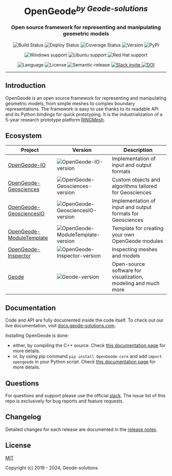 <h1 align="center">OpenGeode<sup><i>by Geode-solutions</i></sup></h1>
<h3 align="center">Open source framework for representing and manipulating geometric models</h3>

<p align="center">
  <img src="https://github.com/Geode-solutions/OpenGeode/workflows/CI/badge.svg" alt="Build Status">
  <img src="https://github.com/Geode-solutions/OpenGeode/workflows/CD/badge.svg" alt="Deploy Status">
  <img src="https://codecov.io/gh/Geode-solutions/OpenGeode/branch/master/graph/badge.svg" alt="Coverage Status">
  <img src="https://img.shields.io/github/release/Geode-solutions/OpenGeode.svg" alt="Version">
  <img src="https://img.shields.io/pypi/v/opengeode-core" alt="PyPI" >
</p>

<p align="center">
  <img src="https://img.shields.io/static/v1?label=Windows&logo=windows&logoColor=white&message=support&color=success" alt="Windows support">
  <img src="https://img.shields.io/static/v1?label=Ubuntu&logo=Ubuntu&logoColor=white&message=support&color=success" alt="Ubuntu support">
  <img src="https://img.shields.io/static/v1?label=Red%20Hat&logo=Red-Hat&logoColor=white&message=support&color=success" alt="Red Hat support">
</p>

<p align="center">
  <img src="https://img.shields.io/badge/C%2B%2B-11-blue.svg" alt="Language">
  <img src="https://img.shields.io/badge/license-MIT-blue.svg" alt="License">
  <img src="https://img.shields.io/badge/%20%20%F0%9F%93%A6%F0%9F%9A%80-semantic--release-e10079.svg" alt="Semantic-release">
  <a href="https://geode-solutions.com/#slack">
    <img src="https://opengeode-slack-invite.herokuapp.com/badge.svg" alt="Slack invite">
  </a>
  <a href="https://doi.org/10.5281/zenodo.3610370">
    <img src="https://zenodo.org/badge/DOI/10.5281/zenodo.3610370.svg" alt="DOI">
  </a>
</p>

---

## Introduction

OpenGeode is an open source framework for representing and manipulating geometric models, from simple meshes to complex boundary representations. The framework is easy to use thanks to its readable API and its Python bindings for quick prototyping. It is the industrialization of a 5-year research prototype platform [RINGMesh](http://ringmesh.org).

## Ecosystem

| Project                    | Version                             | Description                                                    |
| -------------------------- | ----------------------------------- | -------------------------------------------------------------- |
| [OpenGeode-IO]             | ![OpenGeode-IO-version]             | Implementation of input and output formats                     |
| [OpenGeode-Geosciences]    | ![OpenGeode-Geosciences-version]    | Custom objects and algorithms tailored for Geosciences         |
| [OpenGeode-GeosciencesIO]  | ![OpenGeode-GeosciencesIO-version]  | Implementation of input and output formats for Geosciences     |
| [OpenGeode-ModuleTemplate] | ![OpenGeode-ModuleTemplate-version] | Template for creating your own OpenGeode modules               |
| [OpenGeode-Inspector]      | ![OpenGeode-Inspector-version]      | Inspecting meshes and models                                   |
| [Geode]                    | ![Geode-version]                    | Open-source software for visualization, modeling and much more |

[OpenGeode-IO]: https://github.com/Geode-solutions/OpenGeode-IO
[OpenGeode-IO-version]: https://img.shields.io/github/release/Geode-solutions/OpenGeode-IO.svg
[OpenGeode-Geosciences]: https://github.com/Geode-solutions/OpenGeode-Geosciences
[OpenGeode-Geosciences-version]: https://img.shields.io/github/release/Geode-solutions/OpenGeode-Geosciences.svg
[OpenGeode-GeosciencesIO]: https://github.com/Geode-solutions/OpenGeode-GeosciencesIO
[OpenGeode-GeosciencesIO-version]: https://img.shields.io/github/release/Geode-solutions/OpenGeode-GeosciencesIO.svg
[OpenGeode-Inspector]: https://github.com/Geode-solutions/OpenGeode-Inspector
[OpenGeode-Inspector-version]: https://img.shields.io/github/release/Geode-solutions/OpenGeode-Inspector.svg
[OpenGeode-ModuleTemplate]: https://github.com/Geode-solutions/OpenGeode-ModuleTemplate
[OpenGeode-ModuleTemplate-version]: https://img.shields.io/github/release/Geode-solutions/OpenGeode-ModuleTemplate.svg
[Geode]: https://github.com/Geode-solutions/GeodePackage
[Geode-version]: https://img.shields.io/github/release/Geode-solutions/GeodePackage.svg

## Documentation

Code and API are fully documented inside the code itself.
To check out our live documentation, visit [docs.geode-solutions.com](https://docs.geode-solutions.com).

Installing OpenGeode is done:

- either, by compiling the C++ source. Check [this documentation page](https://docs.geode-solutions.com/guides/compile-opengeode.html) for more details.
- or, by using pip command `pip install OpenGeode-core` and add `import opengeode` in your Python script. Check [this documentation page](https://docs.geode-solutions.com/guides/use-opengeode-binding.html) for more details.

## Questions

For questions and support please use the official [slack](https://geode-solutions.com/#slack). The issue list of this repo is exclusively for bug reports and feature requests.

## Changelog

Detailed changes for each release are documented in the [release notes](https://github.com/Geode-solutions/OpenGeode/releases).

## License

[MIT](https://opensource.org/licenses/MIT)

Copyright (c) 2019 - 2024, Geode-solutions
